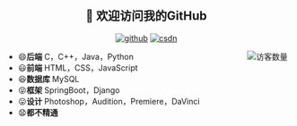 <h2 align="center">👋 欢迎访问我的GitHub</h2>
<p align="center">
  <a href="https://github.com/javafinalcy"><img src="https://img.shields.io/badge/GitHub-ff79c6" alt="github"></a>
  <a href="https://blog.csdn.net/zengfanwei1990"><img src="https://img.shields.io/badge/CSDN-cf000e" alt="csdn"></a>
</p>

<img align='right' src="https://profile-counter.glitch.me/eternidad33/count.svg" alt="访客数量"/>

- 😄**后端** C，C++，Java，Python
- 😃**前端** HTML，CSS，JavaScript
- 😆**数据库** MySQL
- 😝**框架** SpringBoot，Django
- 😛**设计** Photoshop，Audition，Premiere，DaVinci
- 😧**都不精通**




